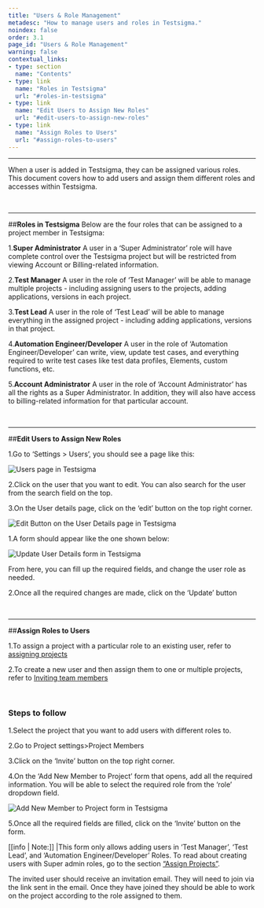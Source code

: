 ```yaml
---
title: "Users & Role Management"
metadesc: "How to manage users and roles in Testsigma."
noindex: false
order: 3.1
page_id: "Users & Role Management"
warning: false
contextual_links:
- type: section
  name: "Contents"
- type: link
  name: "Roles in Testsigma"
  url: "#roles-in-testsigma"
- type: link
  name: "Edit Users to Assign New Roles"
  url: "#edit-users-to-assign-new-roles"
- type: link
  name: "Assign Roles to Users"
  url: "#assign-roles-to-users"  
---
```


---
When a user is added in Testsigma, they can be assigned various roles. This document covers how to add users and assign them different roles and accesses within Testsigma.

&emsp;

---
##**Roles in Testsigma**
Below are the four roles that can be assigned to a project member in Testsigma:

1.**Super Administrator**
A user in a ‘Super Administrator’ role will have complete control over the Testsigma project but will be restricted from viewing Account or Billing-related information.

2.**Test Manager**
A user in the role of ‘Test Manager’ will be able to manage multiple projects - including assigning users to the projects, adding applications, versions in each project.

3.**Test Lead**
A user in the role of ‘Test Lead’ will be able to manage everything in the assigned project - including adding applications, versions in that project.

4.**Automation Engineer/Developer**
A user in the role of ‘Automation Engineer/Developer’ can write, view, update test cases, and everything required to write test cases like test data profiles, Elements, custom functions, etc.

5.**Account Administrator** 
A user in the role of ‘Account Administrator’ has all the rights as a Super Administrator. In addition, they will also have access to billing-related information for that particular account.

&emsp;

---
##**Edit Users to Assign New Roles**

1.Go to ‘Settings > Users’, you should see a page like this:

![Users page in Testsigma](https://docs.testsigma.com/images/users-roles/users-page-testsigma.png)

2.Click on the user that you want to edit. You can also search for the user from the search field on the top. 

3.On the User details page, click on the ‘edit’ button on the top right corner.

![Edit Button on the User Details page in Testsigma](https://docs.testsigma.com/images/users-roles/edit-button-user-details-page-testsigma.png)

1.A form should appear like the one shown below:

![Update User Details form in Testsigma](https://docs.testsigma.com/images/users-roles/update-user-details-form-testsigma.png)

From here, you can fill up the required fields, and change the user role as needed.

2.Once all the required changes are made, click on the ‘Update’ button

&emsp;

---
##**Assign Roles to Users**

1.To assign a project with a particular role to an existing user, refer to [assigning projects](https://testsigma.com/docs/collaboration/assign-projects/)

2.To create a new user and then assign them to one or multiple projects, refer to [Inviting team members](https://testsigma.com/docs/collaboration/invite-team-members/)


&emsp;

### Steps to follow

1.Select the project that you want to add users with different roles to. 

2.Go to Project settings>Project Members

3.Click on the ‘Invite’ button on the top right corner.

4.On the ‘Add New Member to Project’ form that opens, add all the required information. You will be able to select the required role from the ‘role’ dropdown field.

![Add New Member to Project form in Testsigma](https://docs.testsigma.com/images/users-roles/add-new-member-to-project-form-testsigma.png)

5.Once all the required fields are filled, click on the ‘Invite’ button on the form.

[[info | Note:]]
|This form only allows adding users in ‘Test Manager’, ‘Test Lead’, and ‘Automation Engineer/Developer’ Roles. To read about creating users with Super admin roles, go to the section [“Assign Projects”](https://testsigma.com/docs/collaboration/assign-projects/).


The invited user should receive an invitation email. They will need to join via the link sent in the email. Once they have joined they should be able to work on the project according to the role assigned to them.



